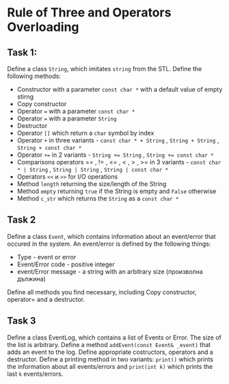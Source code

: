 # Rule of Three and Operators Overloading

## Task 1:

Define a class ```String```, which imitates ```string``` from the STL. Define the following methods:

* Constructor with a parameter ```const char *``` with a default value of empty stirng
* Copy constructor
* Operator ```=``` with a parameter ```const char *```
* Operator ```=``` with a parameter ```String```
* Destructor
* Operator ```[]``` which return a ```char``` symbol by index
* Operator ```+``` in three variants - ```const char * + String``` , ```String + String``` , ```String + const char *```
* Operator ```+=``` in 2 variants - ```String += String``` , ```String += const char *```
* Comparisons operators == , != , <= , < , > , >= in 3 variants - ```const char * | String``` , ```String | String``` , ```String | const char *```
* Operators ```<<``` и ```>>``` for I/O operations
* Method ```length``` returning the size/length of the String
* Method ```empty``` returning ```true``` if the String is empty and ```False``` otherwise
* Method ```c_str``` which returns the ```String``` as a ```const char *```


## Task 2
Define a class ```Event```, which contains information about an event/error that occured in the system. An event/error is defined by the following things:
* Type - event or error
* Event/Error code - positive integer
* event/Error message - a string with an arbitrary size (произволна дължина)

Define all methods you find necessary, including Copy constructor, operator= and a destructor.

## Task 3
Define a class EventLog, which contains a list of Events or Error. The size of the list is arbitrary. Define a method ```addEvent(const Event& _event)``` that adds an event to the log. Define appropriate costructors, operators and a destructor. Define a printing method in two variants: ```print()``` which prints the information about all events/errors and ```print(int k)``` which prints the last ```k``` events/errors. 


